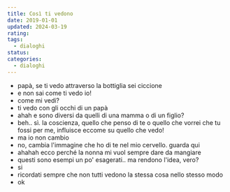 ```yaml
---
title: Così ti vedono
date: 2019-01-01
updated: 2024-03-19
rating: 
tags:
  - dialoghi
status: 
categories:
  - dialoghi
---
```


- papà, se ti vedo attraverso la bottiglia sei ciccione
- e non sai come ti vedo io!
- come mi vedi?
- ti vedo con gli occhi di un papà
- ahah e sono diversi da quelli di una mamma o di un figlio?
- beh.. sì. la coscienza, quello che penso di te o quello che vorrei che tu fossi per me, influisce eccome su quello che vedo!
- ma io non cambio
- no, cambia l'immagine che ho di te nel mio cervello. guarda qui
- ahahah ecco perché la nonna mi vuol sempre dare da mangiare
- questi sono esempi un po' esagerati.. ma rendono l'idea, vero?
- si
- ricordati sempre che non tutti vedono la stessa cosa nello stesso modo
- ok
